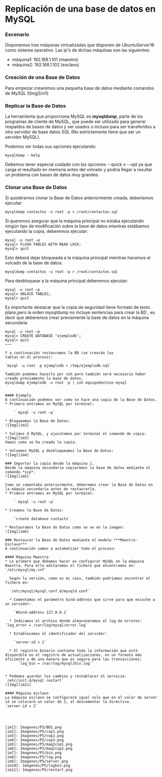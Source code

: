 # Replicación de una base de datos en MySQL

### Escenario
Disponemos tres máquinas virtualizadas que disponen de UbuntuServer16
como sistema operativo. Las ip's de dichas máquinas son las siguientes:
* máquina1: 192.168.1.101 (maestro)
* máquina2: 192.168.1.102 (esclavo)

### Creación de una Base de Datos
 Para empezar crearemos una pequeña base de datos mediante comandos de MySQL
 ![Img][im1]

 ### Replicar la Base de Datos
 La herramienta que proporciona MySQL es ***mysqldump***,  parte de los  programas de cliente de MySQL, que puede ser utilizado para generar respaldos de bases de datos y ser usados o incluso para ser transferidos a otro servidor de base datos SQL (No estrictamente tiene que ser un servidor MySQL).

Podemos ver todas sus opciones ejecutando:

`mysqldump --help`

Debemos tener especial cuidado con las opciones --quick o --opt ya que carga el resultado en memoria antes del volvado y podría llegar a resultar un problema con bases de datos muy grandes.

### Clonar una Base de Datos
Si quisiéramos clonar la Base de Datos anteriormente creada, deberíamos ejecutar:

`mysqldump contactos -u root -p > /root/contactos.sql`

Si queremos asegurar que la máquina principal no estaba ejecutando ningún tipo de modificación sobre la base de datos mientras estábamos ejecutando la copia, deberemos ejecutar:
~~~~
mysql -u root –p
mysql> FLUSH TABLES WITH READ LOCK;
mysql> quit
~~~~
Esto deberá dejar bloqueada a la máquina principal mientras hacemos el volcado de la base de datos:

`mysqldump contactos -u root -p > /root/contactos.sql`

Para desbloquear a la máquina principal deberemos ejecutar:
~~~~
mysql -u root –p
mysql> UNLOCK TABLES;
mysql> quit
~~~~

Es importante destacar que la copia de seguridad tiene formato de texto plano,pero la orden mysqldump no incluye
sentencias para crear la BD , es decir que deberemos crear previamente la base de datos en la máquina secundaria
~~~~
mysql -u root –p
mysql> CREATE DATABASE ‘ejemplodb’;
mysql> quit
~~~

Y a continuación restauramos la BD (se crearán las
tablas en el proceso):

`mysql -u root -p ejemplodb < /tmp/ejemplodb.sql`

También podemos hacerlo por ssh pero también será necesario haber creado previamente la base de datos.
mysqldump ejemplodb -u root -p | ssh equipodestino mysql


#### Ejemplo
A continuación podemos ver como se hace una copia de la Base de Datos.
* Primero entramos en MySQL por terminal:

    ` mysql -u root –p`

* Bloqueamos la Base de Datos:
![Img][im2]

* Salimos d MySQL, y ejecutamos por terminal el comando de copia:
![Img][im3]
Vemos como se ha creado la copia.

* Volvemos MySQL y desbloqueamos la Base de Datos:
![Img][im4]

### Importar la copia desde la máquina 1.
Desde la máquina secundaria copiaremos la base de datos mediante el comando *scp*.
![Img][im5]

Como se comentaba anteriormente, deberemos crear la Base de Datos en la máquia secundaria antes de restaurarla.
* Primero entramos en MySQL por terminal:

    ` mysql -u root –p`

* Creamos la Base de Datos:

    `create database contacto`

* Restauramos la Base de Datos como se ve en la imagen:
![Img][im6]

### Restaurar la Base de Datos mediante el modelo ***Maestro-Esclavo***
A continuación vamos a automatizar todo el proceso:

#### Máquina Maestra
* Lo primero que debemos hacer es configurar MySQL en la máquina Maestra. Para ello editaremos el fichero que encontramos en:
`/etc/mysql/my.cnf`

  Según la versión, como es mi caso, también podríamos encontrar el fichero en:

  `/etc/mysql/mysql.conf.d/mysqld.conf`

  * Comentamos el parámetro bind-address que sirve para que escuche a un servidor:

    `#bind-address 127.0.0.1`

  * Indicamos el archivo donde almacenaremos el log de errores: `log_error = /var/log/mysql/error.log`

  * Establecemos el identificador del servidor:

    `server-id = 1`

  * El registro binario contiene toda la información que está disponible en el registro de actualizaciones, en un formato más eficiente y de una manera que es segura para las transacciones:
      `log_bin = /var/log/mysql/bin.log`


* Podemos guardar los cambios y restablecer el servicio:
`/etc/init.d/mysql restart`
![Img][im11]

#### Máquina esclavo
La máquina esclavo se configurará igual solo que en el valor de server id se colocará un valor de 2, al descomentar la directiva.
`server-id = 2`




[im1]: Imagenes/P5/BD1.png
[im2]: Imagenes/P5/cop1.png
[im3]: Imagenes/P5/cop2.png
[im4]: Imagenes/P5/cop3.png
[im5]: Imagenes/P5/maq2cop1.png
[im6]: Imagenes/P5/maq2cop2.png
[im7]: Imagenes/P5/bin.png
[im8]: Imagenes/P5/log.png
[im9]: Imagenes/P5/server.png
[im10]: Imagenes/P5/logbin.png
[im11]: Imagenes/P5/restart.png
